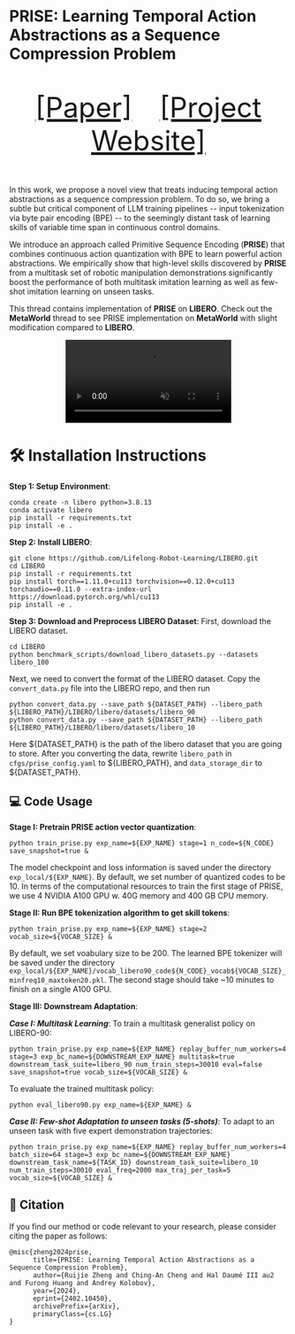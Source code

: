 # PRISE: Learning Temporal Action Abstractions as a Sequence Compression Problem
<p align="center" style="font-size: 50px">
   <a href="https://arxiv.org/pdf/2402.10450.pdf">[Paper]</a>&emsp;<a href="">[Project Website]</a>
</p>

In this work, we propose a novel view that treats inducing temporal action abstractions as a sequence compression problem. To do so, we bring a subtle but critical component of LLM training pipelines -- input tokenization via byte pair encoding (BPE) -- to the seemingly distant task of learning skills of variable time span in continuous control domains. 

We introduce an approach called Primitive Sequence Encoding (**PRISE**) that combines continuous action quantization with BPE to learn powerful action abstractions. We empirically show that high-level skills discovered by **PRISE** from a multitask set of robotic manipulation demonstrations significantly boost the performance of both multitask imitation learning as well as few-shot imitation learning on unseen tasks. 

This thread contains implementation of **PRISE** on **LIBERO**. Check out the **MetaWorld** thread to see PRISE implementation on **MetaWorld** with slight modification compared to **LIBERO**.

<p align="center">
  <video loop autoplay muted src="images/prise_demo.mp4" style="max-width:100%;"></video>
</p>

# 🛠️ Installation Instructions

**Step 1: Setup Environment**: 
```
conda create -n libero python=3.8.13
conda activate libero
pip install -r requirements.txt
pip install -e .
```

**Step 2: Install LIBERO**: 
```
git clone https://github.com/Lifelong-Robot-Learning/LIBERO.git
cd LIBERO
pip install -r requirements.txt
pip install torch==1.11.0+cu113 torchvision==0.12.0+cu113 torchaudio==0.11.0 --extra-index-url https://download.pytorch.org/whl/cu113
pip install -e .
```

**Step 3: Download and Preprocess LIBERO Dataset**: 
First, download the LIBERO dataset.
```
cd LIBERO
python benchmark_scripts/download_libero_datasets.py --datasets libero_100
```
Next, we need to convert the format of the LIBERO dataset. Copy the ``convert_data.py`` file into the LIBERO repo, and then run
```
python convert_data.py --save_path ${DATASET_PATH} --libero_path ${LIBERO_PATH}/LIBERO/libero/datasets/libero_90
python convert_data.py --save_path ${DATASET_PATH} --libero_path ${LIBERO_PATH}/LIBERO/libero/datasets/libero_10
```
Here ${DATASET_PATH} is the path of the libero dataset that you are going to store.
After you converting the data, rewrite ``libero_path`` in ``cfgs/prise_config.yaml`` to ${LIBERO_PATH}, and ``data_storage_dir`` to ${DATASET_PATH}.



## 💻 Code Usage

**Stage I: Pretrain PRISE action vector quantization**: 
```
python train_prise.py exp_name=${EXP_NAME} stage=1 n_code=${N_CODE} save_snapshot=true &
```
The model checkpoint and loss information is saved under the directory ``exp_local/${EXP_NAME}``. By default, we set number of quantized codes to be 10. In terms of the computational resources to train the first stage of PRISE, we use 4 NVIDIA A100 GPU w. 40G memory and 400 GB CPU memory. 


**Stage II: Run BPE tokenization algorithm to get skill tokens**: 
```
python train_prise.py exp_name=${EXP_NAME} stage=2 vocab_size=${VOCAB_SIZE} &
```
By default, we set voabulary size to be 200. The learned BPE tokenizer will be saved under the directory ``exp_local/${EXP_NAME}/vocab_libero90_code${N_CODE}_vocab${VOCAB_SIZE}_minfreq10_maxtoken20.pkl``. The second stage should take ~10 minutes to finish on a single A100 GPU.


**Stage III: Downstream Adaptation**:

***Case I: Multitask Learning***:
To train a multitask generalist policy on LIBERO-90:
```
python train_prise.py exp_name=${EXP_NAME} replay_buffer_num_workers=4 stage=3 exp_bc_name=${DOWNSTREAM_EXP_NAME} multitask=true downstream_task_suite=libero_90 num_train_steps=30010 eval=false save_snapshot=true vocab_size=${VOCAB_SIZE} &
```
To evaluate the trained multitask policy:
```
python eval_libero90.py exp_name=${EXP_NAME} &
```


***Case II: Few-shot Adaptation to unseen tasks (5-shots)***:
To adapt to an unseen task with five expert demonstration trajectories:
```
python train_prise.py exp_name=${EXP_NAME} replay_buffer_num_workers=4 batch_size=64 stage=3 exp_bc_name=${DOWNSTREAM_EXP_NAME} downstream_task_name=${TASK_ID} downstream_task_suite=libero_10 num_train_steps=30010 eval_freq=2000 max_traj_per_task=5 vocab_size=${VOCAB_SIZE} &
```


## 📝 Citation

If you find our method or code relevant to your research, please consider citing the paper as follows:

```
@misc{zheng2024prise,
      title={PRISE: Learning Temporal Action Abstractions as a Sequence Compression Problem}, 
      author={Ruijie Zheng and Ching-An Cheng and Hal Daumé III au2 and Furong Huang and Andrey Kolobov},
      year={2024},
      eprint={2402.10450},
      archivePrefix={arXiv},
      primaryClass={cs.LG}
}
```



